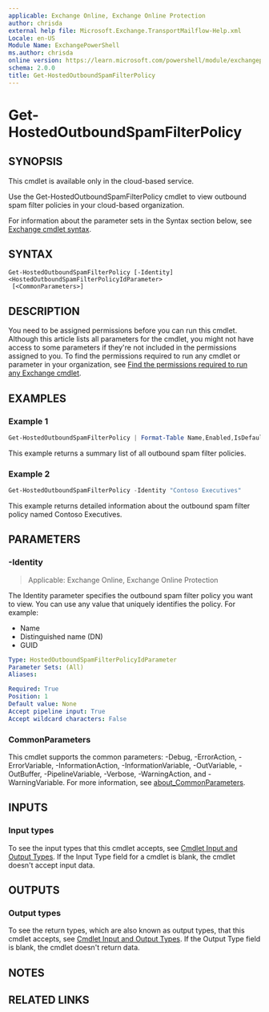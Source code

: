 ```yaml
---
applicable: Exchange Online, Exchange Online Protection
author: chrisda
external help file: Microsoft.Exchange.TransportMailflow-Help.xml
Locale: en-US
Module Name: ExchangePowerShell
ms.author: chrisda
online version: https://learn.microsoft.com/powershell/module/exchangepowershell/get-hostedoutboundspamfilterpolicy
schema: 2.0.0
title: Get-HostedOutboundSpamFilterPolicy
---
```


# Get-HostedOutboundSpamFilterPolicy

## SYNOPSIS
This cmdlet is available only in the cloud-based service.

Use the Get-HostedOutboundSpamFilterPolicy cmdlet to view outbound spam filter policies in your cloud-based organization.

For information about the parameter sets in the Syntax section below, see [Exchange cmdlet syntax](https://learn.microsoft.com/powershell/exchange/exchange-cmdlet-syntax).

## SYNTAX

```
Get-HostedOutboundSpamFilterPolicy [-Identity] <HostedOutboundSpamFilterPolicyIdParameter>
 [<CommonParameters>]
```

## DESCRIPTION
You need to be assigned permissions before you can run this cmdlet. Although this article lists all parameters for the cmdlet, you might not have access to some parameters if they're not included in the permissions assigned to you. To find the permissions required to run any cmdlet or parameter in your organization, see [Find the permissions required to run any Exchange cmdlet](https://learn.microsoft.com/powershell/exchange/find-exchange-cmdlet-permissions).

## EXAMPLES

### Example 1
```powershell
Get-HostedOutboundSpamFilterPolicy | Format-Table Name,Enabled,IsDefault,Action*
```

This example returns a summary list of all outbound spam filter policies.

### Example 2
```powershell
Get-HostedOutboundSpamFilterPolicy -Identity "Contoso Executives"
```

This example returns detailed information about the outbound spam filter policy named Contoso Executives.

## PARAMETERS

### -Identity

> Applicable: Exchange Online, Exchange Online Protection

The Identity parameter specifies the outbound spam filter policy you want to view. You can use any value that uniquely identifies the policy. For example:

- Name
- Distinguished name (DN)
- GUID

```yaml
Type: HostedOutboundSpamFilterPolicyIdParameter
Parameter Sets: (All)
Aliases:

Required: True
Position: 1
Default value: None
Accept pipeline input: True
Accept wildcard characters: False
```

### CommonParameters
This cmdlet supports the common parameters: -Debug, -ErrorAction, -ErrorVariable, -InformationAction, -InformationVariable, -OutVariable, -OutBuffer, -PipelineVariable, -Verbose, -WarningAction, and -WarningVariable. For more information, see [about_CommonParameters](https://go.microsoft.com/fwlink/p/?LinkID=113216).

## INPUTS

### Input types
To see the input types that this cmdlet accepts, see [Cmdlet Input and Output Types](https://go.microsoft.com/fwlink/p/?linkId=616387). If the Input Type field for a cmdlet is blank, the cmdlet doesn't accept input data.

## OUTPUTS

### Output types
To see the return types, which are also known as output types, that this cmdlet accepts, see [Cmdlet Input and Output Types](https://go.microsoft.com/fwlink/p/?linkId=616387). If the Output Type field is blank, the cmdlet doesn't return data.

## NOTES

## RELATED LINKS
